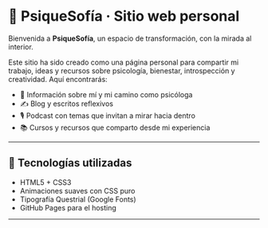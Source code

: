 # 🌿 PsiqueSofía · Sitio web personal

Bienvenida a **PsiqueSofía**, un espacio de transformación, con la mirada al interior.

Este sitio ha sido creado como una página personal para compartir mi trabajo, ideas y recursos sobre psicología, bienestar, introspección y creatividad. Aquí encontrarás:

- 🧠 Información sobre mí y mi camino como psicóloga
- ✍️ Blog y escritos reflexivos
- 🎙️ Podcast con temas que invitan a mirar hacia dentro
- 📚 Cursos y recursos que comparto desde mi experiencia

---

## 🚀 Tecnologías utilizadas

- HTML5 + CSS3
- Animaciones suaves con CSS puro
- Tipografía Questrial (Google Fonts)
- GitHub Pages para el hosting

---

